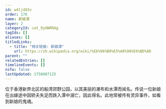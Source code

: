 ```yaml
---
id: w4lj483v
order: 176
name: 新娘潭
layer: 2
categoryId: cat_9yUWRRAg
tagIds: []
aliases: []
titledLinks:
  - title: "相关链接: 新娘潭"
    url: https://zh.wikipedia.org/wiki/%E6%96%B0%E5%A8%98%E6%BD%AD
parent: ""
relatedEntries: []
timelineEvents: []
nsfw: false
lastUpdated: 1758087125
---
```


位于香港新界北区的船湾郊野公园，以其美丽的瀑布和水潭而闻名。传说一位新娘在出嫁途中因轿夫失足而跌入潭中溺亡，因此得名。此地常被传有灵异事件，如看到新娘的鬼魂。